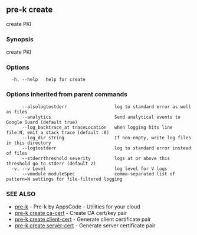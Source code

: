 ## pre-k create

create PKI

### Synopsis

create PKI

### Options

```
  -h, --help   help for create
```

### Options inherited from parent commands

```
      --alsologtostderr                  log to standard error as well as files
      --analytics                        Send analytical events to Google Guard (default true)
      --log_backtrace_at traceLocation   when logging hits line file:N, emit a stack trace (default :0)
      --log_dir string                   If non-empty, write log files in this directory
      --logtostderr                      log to standard error instead of files
      --stderrthreshold severity         logs at or above this threshold go to stderr (default 2)
  -v, --v Level                          log level for V logs
      --vmodule moduleSpec               comma-separated list of pattern=N settings for file-filtered logging
```

### SEE ALSO

* [pre-k](pre-k.md)	 - Pre-k by AppsCode - Utilities for your cloud
* [pre-k create ca-cert](pre-k_create_ca-cert.md)	 - Create CA cert/key pair
* [pre-k create client-cert](pre-k_create_client-cert.md)	 - Generate client certificate pair
* [pre-k create server-cert](pre-k_create_server-cert.md)	 - Generate server certificate pair

